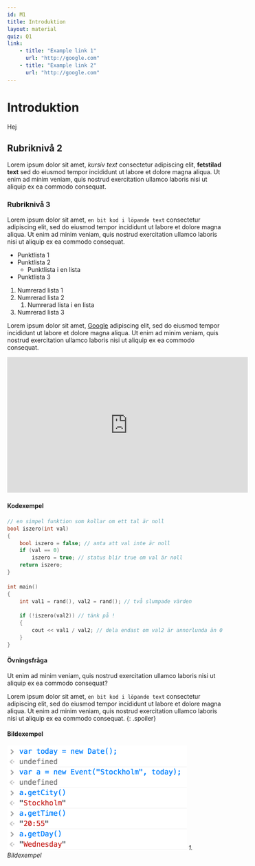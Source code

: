 ```yaml
---
id: M1
title: Introduktion
layout: material
quiz: Q1
link:
    - title: "Example link 1"
      url: "http://google.com"
    - title: "Example link 2"
      url: "http://google.com"
---
```


# Introduktion
Hej

## Rubriknivå 2

Lorem ipsum dolor sit amet, *kursiv text* consectetur adipiscing elit, **fetstilad text** sed do eiusmod tempor incididunt ut labore et dolore magna aliqua. Ut enim ad minim veniam, quis nostrud exercitation ullamco laboris nisi ut aliquip ex ea commodo consequat.

### Rubriknivå 3

Lorem ipsum dolor sit amet, `en bit kod i löpande text` consectetur adipiscing elit, sed do eiusmod tempor incididunt ut labore et dolore magna aliqua. Ut enim ad minim veniam, quis nostrud exercitation ullamco laboris nisi ut aliquip ex ea commodo consequat.

* Punktlista 1
* Punktlista 2
    * Punktlista i en lista
* Punktlista 3

1. Numrerad lista 1
2. Numrerad lista 2
    1. Numrerad lista i en lista
3. Numrerad lista 3

Lorem ipsum dolor sit amet, [Google](http://google.com) adipiscing elit, sed do eiusmod tempor incididunt ut labore et dolore magna aliqua. Ut enim ad minim veniam, quis nostrud exercitation ullamco laboris nisi ut aliquip ex ea commodo consequat.

<div class="video">
    <iframe width="560" height="315" src="https://www.youtube.com/embed/QUIfNNfgXnU" frameborder="0" allowfullscreen></iframe>
</div>

#### Kodexempel

``` c++
// en simpel funktion som kollar om ett tal är noll
bool iszero(int val)
{
	bool iszero = false; // anta att val inte är noll
	if (val == 0)
		iszero = true; // status blir true om val är noll
	return iszero;		
}

int main()
{
	int val1 = rand(), val2 = rand(); // två slumpade värden
	
	if (!iszero(val2)) // tänk på !
	{
		cout << val1 / val2; // dela endast om val2 är annorlunda än 0
	}
}
```

#### Övningsfråga

Ut enim ad minim veniam, quis nostrud exercitation ullamco laboris nisi ut aliquip ex ea commodo consequat?

Lorem ipsum dolor sit amet, `en bit kod i löpande text` consectetur adipiscing elit, sed do eiusmod tempor incididunt ut labore et dolore magna aliqua. Ut enim ad minim veniam, quis nostrud exercitation ullamco laboris nisi ut aliquip ex ea commodo consequat.
{: .spoiler}

#### Bildexempel

![Bildbeskrivning](images/example.png) _1. Bildexempel_
